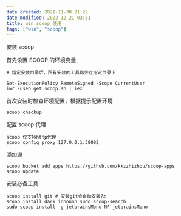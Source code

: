 ```yaml
---
date created: 2021-11-30 21:22
date modified: 2022-12-21 03:51
title: win scoop 使用
tags: ["win", "scoop"]
---
```


安装 scoop

首先设置 SCOOP 的环境变量

```shell
# 指定安装目录后，所有安装的工具都会在指定目录下

Set-ExecutionPolicy RemoteSigned -Scope CurrentUser
iwr -useb get.scoop.sh | iex
```

首次安装时检查环境配置，根据提示配置环境

```shell
scoop checkup
```

配置 scoop 代理 

```shell
scoop 仅支持http代理
scoop config proxy 127.0.0.1:38002
```

添加源

```
scoop bucket add apps https://github.com/kkzzhizhou/scoop-apps
scoop update
```

安装必备工具

```shell
scoop install git # 安装git会自动安装7z
scoop install dark innounp sudo scoop-search
sudo scoop install -g jetbrainsMono-NF jetbrainsMono
```

